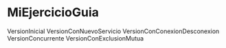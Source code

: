 # MiEjercicioGuia


VersionInicial
VersionConNuevoServicio
VersionConConexionDesconexion
VersionConcurrente
VersionConExclusionMutua

